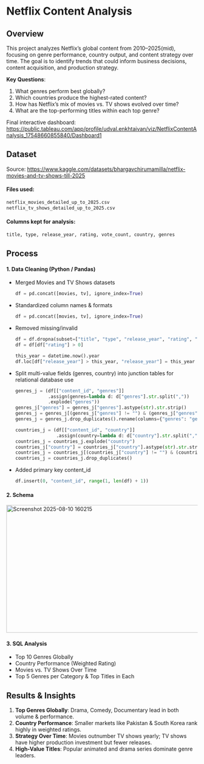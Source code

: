 # Netflix Content Analysis
## Overview
This project analyzes Netflix’s global content from 2010–2025(mid), focusing on genre performance, country output, and content strategy over time.
The goal is to identify trends that could inform business decisions, content acquisition, and production strategy.

**Key Questions**:
1. What genres perform best globally?
2. Which countries produce the highest-rated content?
3. How has Netflix’s mix of movies vs. TV shows evolved over time?
4. What are the top-performing titles within each top genre?

Final interactive dashboard: https://public.tableau.com/app/profile/udval.enkhtaivan/viz/NetflixContentAnalysis_17548660855840/Dashboard1

## Dataset
Source: https://www.kaggle.com/datasets/bhargavchirumamilla/netflix-movies-and-tv-shows-till-2025

#### Files used:
```bash
netflix_movies_detailed_up_to_2025.csv
netflix_tv_shows_detailed_up_to_2025.csv
```

#### Columns kept for analysis:
```bash
title, type, release_year, rating, vote_count, country, genres
```

## Process
#### 1. Data Cleaning (Python / Pandas)
- Merged Movies and TV Shows datasets
  ```python
  df = pd.concat([movies, tv], ignore_index=True)
  ```
- Standardized column names & formats
   ```python
  df = pd.concat([movies, tv], ignore_index=True)
  ```
- Removed missing/invalid 
   ```python
   df = df.dropna(subset=["title", "type", "release_year", "rating", "country", "genres"])
   df = df[df["rating"] > 0]

   this_year = datetime.now().year
   df.loc[df["release_year"] > this_year, "release_year"] = this_year
  ```
- Split multi-value fields (genres, country) into junction tables for relational database use
   ```python
   genres_j = (df[["content_id", "genres"]]
               .assign(genres=lambda d: d["genres"].str.split(","))
               .explode("genres"))
   genres_j["genres"] = genres_j["genres"].astype(str).str.strip()
   genres_j = genres_j[(genres_j["genres"] != "") & (genres_j["genres"] != "Unknown")]
   genres_j = genres_j.drop_duplicates().rename(columns={"genres": "genre"})
   
   countries_j = (df[["content_id", "country"]]
                  .assign(country=lambda d: d["country"].str.split(",")))
   countries_j = countries_j.explode("country")
   countries_j["country"] = countries_j["country"].astype(str).str.strip()
   countries_j = countries_j[(countries_j["country"] != "") & (countries_j["country"] != "Unknown")]
   countries_j = countries_j.drop_duplicates()
  ```
- Added primary key content_id
   ```python
  df.insert(0, "content_id", range(1, len(df) + 1))
  ```

#### 2. Schema
   
   <img width="674" height="336" alt="Screenshot 2025-08-10 160215" src="https://github.com/user-attachments/assets/7baadb48-b66a-4899-9411-9750ab6e1ea1" />
   
#### 3. SQL Analysis
- Top 10 Genres Globally
- Country Performance (Weighted Rating)
- Movies vs. TV Shows Over Time
- Top 5 Genres per Category & Top Titles in Each

## Results & Insights
1. **Top Genres Globally**: Drama, Comedy, Documentary lead in both volume & performance.
2. **Country Performance**: Smaller markets like Pakistan & South Korea rank highly in weighted ratings.
3. **Strategy Over Time**: Movies outnumber TV shows yearly; TV shows have higher production investment but fewer releases.
4. **High-Value Titles**: Popular animated and drama series dominate genre leaders.
























